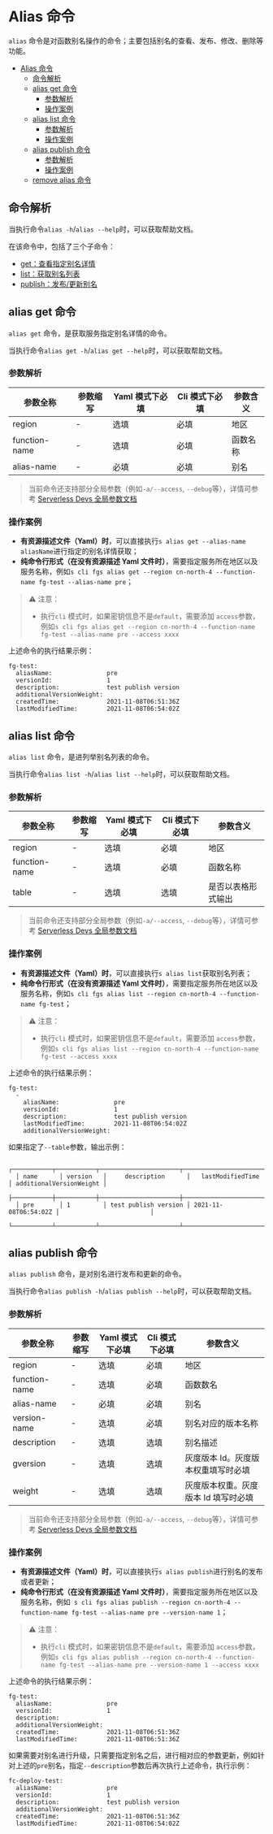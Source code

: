 # Alias 命令

`alias` 命令是对函数别名操作的命令；主要包括别名的查看、发布、修改、删除等功能。

- [Alias 命令](#alias-命令)
  - [命令解析](#命令解析)
  - [alias get 命令](#alias-get-命令)
    - [参数解析](#参数解析)
    - [操作案例](#操作案例)
  - [alias list 命令](#alias-list-命令)
    - [参数解析](#参数解析-1)
    - [操作案例](#操作案例-1)
  - [alias publish 命令](#alias-publish-命令)
    - [参数解析](#参数解析-2)
    - [操作案例](#操作案例-2)
  - [remove alias 命令](remove.md#remove-alias-命令)

## 命令解析

当执行命令`alias -h`/`alias --help`时，可以获取帮助文档。

在该命令中，包括了三个子命令：

- [get：查看指定别名详情](#alias-get-命令)
- [list：获取别名列表](#alias-list-命令)
- [publish：发布/更新别名](#alias-publish-命令)

## alias get 命令

`alias get` 命令，是获取服务指定别名详情的命令。

当执行命令`alias get -h`/`alias get --help`时，可以获取帮助文档。

### 参数解析

| 参数全称      | 参数缩写  | Yaml 模式下必填 | Cli 模式下必填 | 参数含义     |
| ------------ | -------- | --------------- | ------------- | ----------- |
| region        | -        | 选填            | 必填           | 地区      |
| function-name | -        | 选填            | 必填           | 函数名称   |
| alias-name    | -        | 必填            | 必填           | 别名      |

> 当前命令还支持部分全局参数（例如`-a/--access`, `--debug`等），详情可参考 [Serverless Devs 全局参数文档](https://serverless-devs.com/serverless-devs/command/readme#全局参数)

### 操作案例

- **有资源描述文件（Yaml）时**，可以直接执行`s alias get --alias-name aliasName`进行指定的别名详情获取；
- **纯命令行形式（在没有资源描述 Yaml 文件时）**，需要指定服务所在地区以及服务名称，例如`s cli fgs alias get --region cn-north-4 --function-name fg-test --alias-name pre`；

> ⚠️ 注意：    
> - 执行`cli` 模式时，如果密钥信息不是`default`，需要添加 `access`参数，例如`s cli fgs alias get --region cn-north-4 --function-name fg-test --alias-name pre --access xxxx`

上述命令的执行结果示例：

```text
fg-test:
  aliasName:               pre
  versionId:               1
  description:             test publish version
  additionalVersionWeight:
  createdTime:             2021-11-08T06:51:36Z
  lastModifiedTime:        2021-11-08T06:54:02Z
```

## alias list 命令

`alias list` 命令，是进列举别名列表的命令。

当执行命令`alias list -h`/`alias list --help`时，可以获取帮助文档。

### 参数解析

| 参数全称     | 参数缩写 | Yaml 模式下必填 | Cli 模式下必填 | 参数含义  |
| ------------ | -------- | --------------- | -------------- | -------------- |
| region       | -        | 选填            | 必填           | 地区  |
| function-name | -        | 选填            | 必填           | 函数名称                          |
| table        | -        | 选填            | 选填           | 是否以表格形式输出   |

> 当前命令还支持部分全局参数（例如`-a/--access`, `--debug`等），详情可参考 [Serverless Devs 全局参数文档](https://serverless-devs.com/serverless-devs/command/readme#全局参数)

### 操作案例

- **有资源描述文件（Yaml）时**，可以直接执行`s alias list`获取别名列表；
- **纯命令行形式（在没有资源描述 Yaml 文件时）**，需要指定服务所在地区以及服务名称，例如`s cli fgs alias list --region cn-north-4 --function-name fg-test`；

> ⚠️ 注意：    
> - 执行`cli` 模式时，如果密钥信息不是`default`，需要添加 `access`参数，例如`s cli fgs alias list --region cn-north-4 --function-name fg-test --access xxxx`

上述命令的执行结果示例：

```text
fg-test:
  -
    aliasName:               pre
    versionId:               1
    description:             test publish version
    lastModifiedTime:        2021-11-08T06:54:02Z
    additionalVersionWeight:
```

如果指定了`--table`参数，输出示例：

```text
  ┌───────────┬───────────┬──────────────────────┬──────────────────────┬─────────────────────────┐
  │ name      │ version   │     description      │   lastModifiedTime   │ additionalVersionWeight │
  ├───────────┼───────────┼──────────────────────┼──────────────────────┼─────────────────────────┤
  │ pre       │ 1         │ test publish version │ 2021-11-08T06:54:02Z │                         │
  └───────────┴───────────┴──────────────────────┴──────────────────────┴─────────────────────────┘
```

## alias publish 命令

`alias publish` 命令，是对别名进行发布和更新的命令。

当执行命令`alias publish -h`/`alias publish --help`时，可以获取帮助文档。

### 参数解析

| 参数全称        | 参数缩写 | Yaml 模式下必填 | Cli 模式下必填 | 参数含义     |
| -------------- | -------- | --------------- | -------------- | ------------------ |
| region         | -        | 选填            | 必填           | 地区     |
| function-name  | -        | 选填            | 必填           | 函数数名 |
| alias-name     | -        | 必填            | 必填           | 别名   |
| version-name   | -        | 选填            | 必填           | 别名对应的版本名称   |
| description    | -        | 选填            | 选填           | 别名描述    |
| gversion       | -        | 选填            | 选填           | 灰度版本 Id。灰度版本权重填写时必填      |
| weight         | -        | 选填            | 选填           | 灰度版本权重。灰度版本 Id 填写时必填    |

> 当前命令还支持部分全局参数（例如`-a/--access`, `--debug`等），详情可参考 [Serverless Devs 全局参数文档](https://serverless-devs.com/serverless-devs/command/readme#全局参数)

### 操作案例

- **有资源描述文件（Yaml）时**，可以直接执行`s alias publish`进行别名的发布或者更新；
- **纯命令行形式（在没有资源描述 Yaml 文件时）**，需要指定服务所在地区以及服务名称，例如` s cli fgs alias publish --region cn-north-4 --function-name fg-test --alias-name pre --version-name 1`；

> ⚠️ 注意：    
> - 执行`cli` 模式时，如果密钥信息不是`default`，需要添加 `access`参数，例如`s cli fgs alias publish --region cn-north-4 --function-name fg-test --alias-name pre --version-name 1 --access xxxx`

上述命令的执行结果示例：

```text
fg-test:
  aliasName:               pre
  versionId:               1
  description:
  additionalVersionWeight:
  createdTime:             2021-11-08T06:51:36Z
  lastModifiedTime:        2021-11-08T06:51:36Z
```

如果需要对别名进行升级，只需要指定别名之后，进行相对应的参数更新，例如针对上述的`pre`别名，指定`--description`参数后再次执行上述命令，执行示例：

```text
fc-deploy-test:
  aliasName:               pre
  versionId:               1
  description:             test publish version
  additionalVersionWeight:
  createdTime:             2021-11-08T06:51:36Z
  lastModifiedTime:        2021-11-08T06:54:02Z
```
